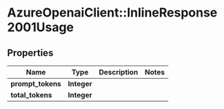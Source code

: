 # AzureOpenaiClient::InlineResponse2001Usage

## Properties
Name | Type | Description | Notes
------------ | ------------- | ------------- | -------------
**prompt_tokens** | **Integer** |  | 
**total_tokens** | **Integer** |  | 

